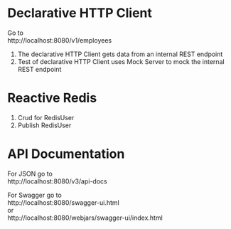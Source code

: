 # Declarative HTTP Client
Go to  
http://localhost:8080/v1/employees
1. The declarative HTTP Client gets data from an internal REST endpoint  
2. Test of declarative HTTP Client uses Mock Server to mock the internal REST endpoint

# Reactive Redis
1. Crud for RedisUser
2. Publish RedisUser

# API Documentation
For JSON go to  
http://localhost:8080/v3/api-docs

For Swagger go to  
http://localhost:8080/swagger-ui.html   
or  
http://localhost:8080/webjars/swagger-ui/index.html
